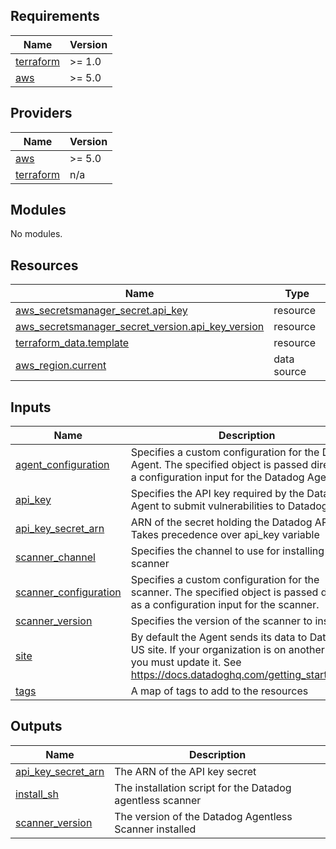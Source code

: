 <!-- BEGIN_TF_DOCS -->
## Requirements

| Name | Version |
|------|---------|
| <a name="requirement_terraform"></a> [terraform](#requirement\_terraform) | >= 1.0 |
| <a name="requirement_aws"></a> [aws](#requirement\_aws) | >= 5.0 |

## Providers

| Name | Version |
|------|---------|
| <a name="provider_aws"></a> [aws](#provider\_aws) | >= 5.0 |
| <a name="provider_terraform"></a> [terraform](#provider\_terraform) | n/a |

## Modules

No modules.

## Resources

| Name | Type |
|------|------|
| [aws_secretsmanager_secret.api_key](https://registry.terraform.io/providers/hashicorp/aws/latest/docs/resources/secretsmanager_secret) | resource |
| [aws_secretsmanager_secret_version.api_key_version](https://registry.terraform.io/providers/hashicorp/aws/latest/docs/resources/secretsmanager_secret_version) | resource |
| [terraform_data.template](https://registry.terraform.io/providers/hashicorp/terraform/latest/docs/resources/data) | resource |
| [aws_region.current](https://registry.terraform.io/providers/hashicorp/aws/latest/docs/data-sources/region) | data source |

## Inputs

| Name | Description | Type | Default | Required |
|------|-------------|------|---------|:--------:|
| <a name="input_agent_configuration"></a> [agent\_configuration](#input\_agent\_configuration) | Specifies a custom configuration for the Datadog Agent. The specified object is passed directly as a configuration input for the Datadog Agent. | `any` | `{}` | no |
| <a name="input_api_key"></a> [api\_key](#input\_api\_key) | Specifies the API key required by the Datadog Agent to submit vulnerabilities to Datadog | `string` | `null` | no |
| <a name="input_api_key_secret_arn"></a> [api\_key\_secret\_arn](#input\_api\_key\_secret\_arn) | ARN of the secret holding the Datadog API key. Takes precedence over api\_key variable | `string` | `null` | no |
| <a name="input_scanner_channel"></a> [scanner\_channel](#input\_scanner\_channel) | Specifies the channel to use for installing the scanner | `string` | `"stable"` | no |
| <a name="input_scanner_configuration"></a> [scanner\_configuration](#input\_scanner\_configuration) | Specifies a custom configuration for the scanner. The specified object is passed directly as a configuration input for the scanner. | `any` | `{}` | no |
| <a name="input_scanner_version"></a> [scanner\_version](#input\_scanner\_version) | Specifies the version of the scanner to install | `string` | `"0.11"` | no |
| <a name="input_site"></a> [site](#input\_site) | By default the Agent sends its data to Datadog US site. If your organization is on another site, you must update it. See https://docs.datadoghq.com/getting_started/site/ | `string` | `"datadoghq.com"` | no |
| <a name="input_tags"></a> [tags](#input\_tags) | A map of tags to add to the resources | `map(string)` | `{}` | no |

## Outputs

| Name | Description |
|------|-------------|
| <a name="output_api_key_secret_arn"></a> [api\_key\_secret\_arn](#output\_api\_key\_secret\_arn) | The ARN of the API key secret |
| <a name="output_install_sh"></a> [install\_sh](#output\_install\_sh) | The installation script for the Datadog agentless scanner |
| <a name="output_scanner_version"></a> [scanner\_version](#output\_scanner\_version) | The version of the Datadog Agentless Scanner installed |
<!-- END_TF_DOCS -->
